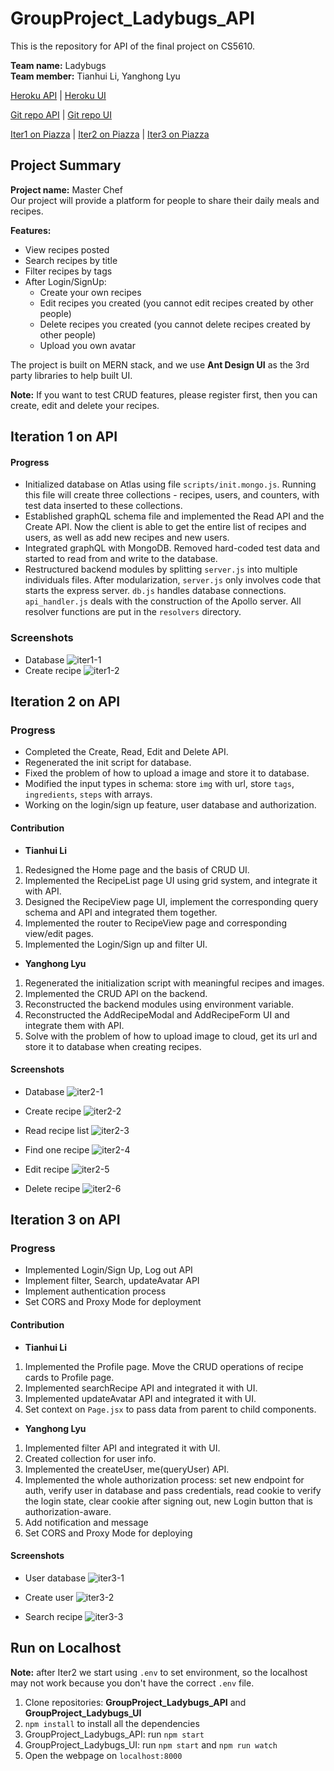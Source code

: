 # GroupProject_Ladybugs_API
This is the repository for API of the final project on CS5610.  

**Team name:** Ladybugs  
**Team member:** Tianhui Li, Yanghong Lyu  

[Heroku API](http://master-chef-api.herokuapp.com/) | [Heroku UI](http://master-chef-ui.herokuapp.com/)  

[Git repo API](https://github.ccs.neu.edu/NEU-CS5610-SU20/GroupProject_Ladybugs_API) | [Git repo UI](https://github.ccs.neu.edu/NEU-CS5610-SU20/GroupProject_Ladybugs_UI)  

[Iter1 on Piazza](https://piazza.com/class/k8hvaigksc71k1?cid=643) | [Iter2 on Piazza](https://piazza.com/class/k8hvaigksc71k1?cid=693) | [Iter3 on Piazza](https://piazza.com/class/k8hvaigksc71k1?cid=750)

## Project Summary
**Project name:** Master Chef  
Our project will provide a platform for people to share their daily meals and recipes.

**Features:**
- View recipes posted
- Search recipes by title
- Filter recipes by tags
- After Login/SignUp:
  - Create your own recipes
  - Edit recipes you created (you cannot edit recipes created by other people)
  - Delete recipes you created (you cannot delete recipes created by other people)
  - Upload you own avatar

The project is built on MERN stack, and we use **Ant Design UI** as the 3rd party libraries to help built UI.

**Note:** If you want to test CRUD features, please register first, then you can create, edit and delete your recipes.

## Iteration 1 on API
#### Progress
- Initialized database on Atlas using file `scripts/init.mongo.js`. Running this file will create three collections - recipes, users, and counters, with test data inserted to these collections.
- Established graphQL schema file and implemented the Read API and the Create API. Now the client is able to get the entire list of recipes and users, as well as add new recipes and new users.
- Integrated graphQL with MongoDB. Removed hard-coded test data and started to read from and write to the database.
- Restructured backend modules by splitting `server.js` into multiple individuals files. After modularization, `server.js` only involves code that starts the express server. `db.js` handles database connections. `api_handler.js` deals with the construction of the Apollo server. All resolver functions are put in the `resolvers` directory.

### Screenshots
- Database
![iter1-1](/readme_img/iter1-1.png)
- Create recipe
![iter1-2](/readme_img/iter1-2.png)

## Iteration 2 on API
### Progress
- Completed the Create, Read, Edit and Delete API.
- Regenerated the init script for database.
- Fixed the problem of how to upload a image and store it to database.
- Modified the input types in schema: store `img` with url, store `tags`, `ingredients`, `steps` with arrays.
- Working on the login/sign up feature, user database and authorization.

#### Contribution
- **Tianhui Li**
1. Redesigned the Home page and the basis of CRUD UI.
2. Implemented the RecipeList page UI using grid system, and integrate it with API.
3. Designed the RecipeView page UI, implement the corresponding query schema and API and integrated them together.
4. Implemented the router to RecipeView page and corresponding view/edit pages.
5. Implemented the Login/Sign up and filter UI.

- **Yanghong Lyu**
1. Regenerated the initialization script with meaningful recipes and images.
2. Implemented the CRUD API on the backend.
4. Reconstructed the backend modules using environment variable.
5. Reconstructed the AddRecipeModal and AddRecipeForm UI and integrate them with API.
6. Solve with the problem of how to upload image to cloud, get its url and store it to database when creating recipes.

#### Screenshots
- Database
![iter2-1](/readme_img/iter2-1.png)

- Create recipe
![iter2-2](/readme_img/iter2-2.png)

- Read recipe list
![iter2-3](/readme_img/iter2-3.png)

- Find one recipe
![iter2-4](/readme_img/iter2-4.png)

- Edit recipe
![iter2-5](/readme_img/iter2-5.png)

- Delete recipe
![iter2-6](/readme_img/iter2-6.png)


## Iteration 3 on API
### Progress
- Implemented Login/Sign Up, Log out API
- Implement filter, Search, updateAvatar API
- Implement authentication process
- Set CORS and Proxy Mode for deployment

#### Contribution
- **Tianhui Li**
1. Implemented the Profile page. Move the CRUD operations of recipe cards to Profile page.
2. Implemented searchRecipe API and integrated it with UI.
3. Implemented updateAvatar API and integrated it with UI.
4. Set context on `Page.jsx` to pass data from parent to child components.

- **Yanghong Lyu**
1. Implemented filter API and integrated it with UI.
2. Created collection for user info.
3. Implemented the createUser, me(queryUser) API.
4. Implemented the whole authorization process: set new endpoint for auth, verify user in database and pass credentials, read cookie to verify the login state, clear cookie after signing out, new Login button that is authorization-aware.
5. Add notification and message
6. Set CORS and Proxy Mode for deploying

#### Screenshots
- User database
![iter3-1](/readme_img/iter3-1.png)

- Create user
![iter3-2](/readme_img/iter3-2.png)

- Search recipe
![iter3-3](/readme_img/iter3-3.png)

## Run on Localhost
**Note:** after Iter2 we start using `.env` to set environment, so the localhost may not work because you don't have the correct `.env` file.  

1. Clone repositories: **GroupProject_Ladybugs_API** and **GroupProject_Ladybugs_UI**
1. `npm install` to install all the dependencies
2. GroupProject_Ladybugs_API: run `npm start`
3. GroupProject_Ladybugs_UI: run `npm start` and `npm run watch`
4. Open the webpage on `localhost:8000`